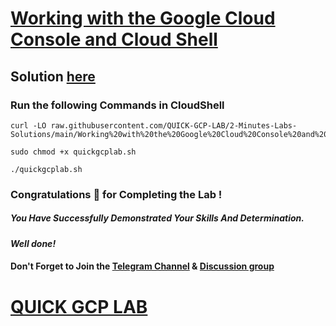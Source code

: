 # [Working with the Google Cloud Console and Cloud Shell](https://www.cloudskillsboost.google/focuses/59871?locale=pt_PT&parent=catalog)

## Solution [here]()

### Run the following Commands in CloudShell
```
curl -LO raw.githubusercontent.com/QUICK-GCP-LAB/2-Minutes-Labs-Solutions/main/Working%20with%20the%20Google%20Cloud%20Console%20and%20Cloud%20Shell/quickgcplab.sh

sudo chmod +x quickgcplab.sh

./quickgcplab.sh
```

### Congratulations 🎉 for Completing the Lab !

##### *You Have Successfully Demonstrated Your Skills And Determination.*

#### *Well done!*

#### Don't Forget to Join the [Telegram Channel](https://t.me/QuickGcpLab) & [Discussion group](https://t.me/QuickGcpLabChats)

# [QUICK GCP LAB](https://www.youtube.com/@quickgcplab)

